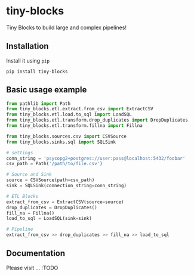  tiny-blocks
=============

Tiny Blocks to build large and complex pipelines!

Installation
-------------

Install it using ``pip``

```shell
pip install tiny-blocks
```

Basic usage example
--------------------

```python
from pathlib import Path
from tiny_blocks.etl.extract.from_csv import ExtractCSV
from tiny_blocks.etl.load.to_sql import LoadSQL
from tiny_blocks.etl.transform.drop_duplicates import DropDuplicates
from tiny_blocks.etl.transform.fillna import Fillna

from tiny_blocks.sources.csv import CSVSource
from tiny_blocks.sinks.sql import SQLSink

# settings
conn_string = 'psycopg2+postgres://user:pass@localhost:5432/foobar'
csv_path = Path('/path/to/file.csv')

# Source and Sink
source = CSVSource(path=csv_path)
sink = SQLSink(connection_string=conn_string)

# ETL Blocks
extract_from_csv = ExtractCSV(source=source)
drop_duplicates = DropDuplicates()
fill_na = Fillna()
load_to_sql = LoadSQL(sink=sink)

# Pipeline
extract_from_csv >> drop_duplicates >> fill_na >> load_to_sql
```

Documentation
--------------

Please visit ... :TODO
